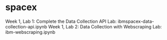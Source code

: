 # spacex

Week 1, Lab 1: Complete the Data Collection API Lab: ibmspacex-data-collection-api.ipynb
Week 1, Lab 2: Data Collection with Webscraping Lab: ibm-webscraping.ipynb
